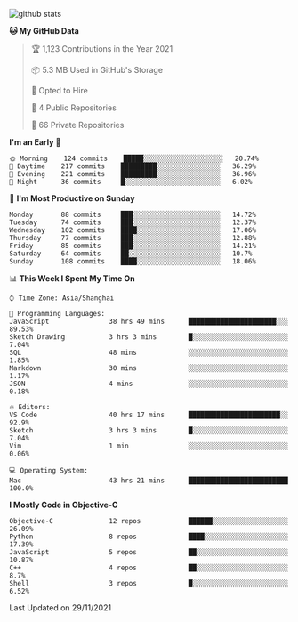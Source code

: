 
![github stats](https://github-readme-stats.vercel.app/api?username=ChesterYue&show_icons=true&count_private=true)

<!-- ![wakatime](https://github-readme-stats.vercel.app/api/wakatime?username=ChesterYue&layout=compact) -->

<!-- ![wakatime](https://github-readme-stats.vercel.app/api/top-langs/?username=ChesterYue&layout=compact) -->

<!--START_SECTION:waka-->
**🐱 My GitHub Data** 

> 🏆 1,123 Contributions in the Year 2021
 > 
> 📦 5.3 MB Used in GitHub's Storage 
 > 
> 💼 Opted to Hire
 > 
> 📜 4 Public Repositories 
 > 
> 🔑 66 Private Repositories  
 > 
**I'm an Early 🐤** 

```text
🌞 Morning    124 commits    █████░░░░░░░░░░░░░░░░░░░░   20.74% 
🌆 Daytime    217 commits    █████████░░░░░░░░░░░░░░░░   36.29% 
🌃 Evening    221 commits    █████████░░░░░░░░░░░░░░░░   36.96% 
🌙 Night      36 commits     █░░░░░░░░░░░░░░░░░░░░░░░░   6.02%

```
📅 **I'm Most Productive on Sunday** 

```text
Monday       88 commits     ███░░░░░░░░░░░░░░░░░░░░░░   14.72% 
Tuesday      74 commits     ███░░░░░░░░░░░░░░░░░░░░░░   12.37% 
Wednesday    102 commits    ████░░░░░░░░░░░░░░░░░░░░░   17.06% 
Thursday     77 commits     ███░░░░░░░░░░░░░░░░░░░░░░   12.88% 
Friday       85 commits     ███░░░░░░░░░░░░░░░░░░░░░░   14.21% 
Saturday     64 commits     ██░░░░░░░░░░░░░░░░░░░░░░░   10.7% 
Sunday       108 commits    ████░░░░░░░░░░░░░░░░░░░░░   18.06%

```


📊 **This Week I Spent My Time On** 

```text
⌚︎ Time Zone: Asia/Shanghai

💬 Programming Languages: 
JavaScript               38 hrs 49 mins      ██████████████████████░░░   89.53% 
Sketch Drawing           3 hrs 3 mins        █░░░░░░░░░░░░░░░░░░░░░░░░   7.04% 
SQL                      48 mins             ░░░░░░░░░░░░░░░░░░░░░░░░░   1.85% 
Markdown                 30 mins             ░░░░░░░░░░░░░░░░░░░░░░░░░   1.17% 
JSON                     4 mins              ░░░░░░░░░░░░░░░░░░░░░░░░░   0.18%

🔥 Editors: 
VS Code                  40 hrs 17 mins      ███████████████████████░░   92.9% 
Sketch                   3 hrs 3 mins        █░░░░░░░░░░░░░░░░░░░░░░░░   7.04% 
Vim                      1 min               ░░░░░░░░░░░░░░░░░░░░░░░░░   0.06%

💻 Operating System: 
Mac                      43 hrs 21 mins      █████████████████████████   100.0%

```

**I Mostly Code in Objective-C** 

```text
Objective-C              12 repos            ██████░░░░░░░░░░░░░░░░░░░   26.09% 
Python                   8 repos             ████░░░░░░░░░░░░░░░░░░░░░   17.39% 
JavaScript               5 repos             ██░░░░░░░░░░░░░░░░░░░░░░░   10.87% 
C++                      4 repos             ██░░░░░░░░░░░░░░░░░░░░░░░   8.7% 
Shell                    3 repos             █░░░░░░░░░░░░░░░░░░░░░░░░   6.52%

```



 Last Updated on 29/11/2021
<!--END_SECTION:waka-->